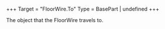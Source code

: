 +++
Target = "FloorWire.To"
Type = BasePart | undefined
+++

The object that the FloorWire travels to.